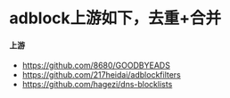 # adblock上游如下，去重+合并

#### 上游
- https://github.com/8680/GOODBYEADS
- https://github.com/217heidai/adblockfilters
- https://github.com/hagezi/dns-blocklists
